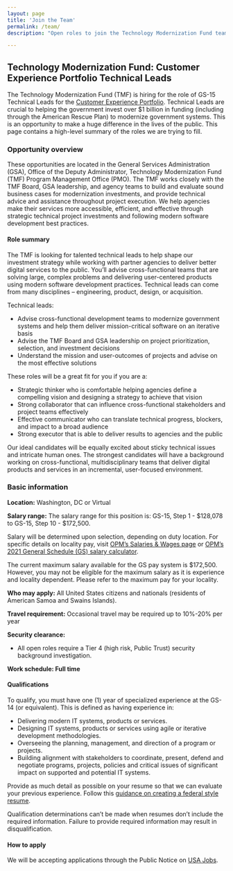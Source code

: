 ```yaml
---
layout: page
title: 'Join the Team'
permalink: /team/
description: "Open roles to join the Technology Modernization Fund team."

---
```


## Technology Modernization Fund: Customer Experience Portfolio Technical Leads

The Technology Modernization Fund (TMF) is hiring for the role of GS-15 Technical Leads for the [Customer Experience Portfolio](tmf.cio.gov/cx). Technical Leads are crucial to helping the government invest over $1 billion in funding (including through the American Rescue Plan) to modernize government systems. This is an opportunity to make a huge difference in the lives of the public. This page contains a high-level summary of the roles we are trying to fill. 

### Opportunity overview

These opportunities are located in the General Services Administration (GSA), Office of the Deputy Administrator, Technology Modernization Fund (TMF) Program Management Office (PMO). The TMF works closely with the TMF Board, GSA leadership, and agency teams to build and evaluate sound business cases for modernization investments, and provide technical advice and assistance throughout project execution. We help agencies make their services more accessible, efficient, and effective through strategic technical project investments and following modern software development best practices. 

#### Role summary

The TMF is looking for talented technical leads to help shape our investment strategy while working with partner agencies to deliver better digital services to the public. You’ll advise cross-functional teams that are solving large, complex problems and delivering user-centered products using modern software development practices. Technical leads can come from many disciplines – engineering, product, design, or acquisition. 

Technical leads:
- Advise cross-functional development teams to modernize government systems and help them deliver mission-critical software on an iterative basis
- Advise the TMF Board and GSA leadership on project prioritization, selection, and investment decisions
- Understand the mission and user-outcomes of projects and advise on the most effective solutions

These roles will be a great fit for you if you are a:
- Strategic thinker who is comfortable helping agencies define a compelling vision and designing a strategy to achieve that vision
- Strong collaborator that can influence cross-functional stakeholders and project teams effectively
- Effective communicator who can translate technical progress, blockers, and impact to a broad audience
- Strong executor that is able to deliver results to agencies and the public

Our ideal candidates will be equally excited about sticky technical issues and intricate human ones. The strongest candidates will have a background working on cross-functional, multidisciplinary teams that deliver digital products and services in an incremental, user-focused environment.

### Basic information

**Location:** Washington, DC or Virtual

**Salary range:** The salary range for this position is: GS-15, Step 1 - $128,078 to GS-15, Step 10 - $172,500.

Salary will be determined upon selection, depending on duty location. For specific details on locality pay, visit [OPM’s Salaries & Wages page](https://www.opm.gov/policy-data-oversight/pay-leave/salaries-wages/) or [OPM’s 2021 General Schedule (GS) salary calculator](https://www.opm.gov/policy-data-oversight/pay-leave/salaries-wages/2021/general-schedule-gs-salary-calculator/).

The current maximum salary available for the GS pay system is $172,500. However, you may not be eligible for the maximum salary as it is experience and locality dependent. Please refer to the maximum pay for your locality.

**Who may apply:** All United States citizens and nationals (residents of American Samoa and Swains Islands).

**Travel requirement:** Occasional travel may be required up to 10%-20% per year

**Security clearance:** 
- All open roles require a Tier 4 (high risk, Public Trust) security background investigation.

**Work schedule: Full time**

#### Qualifications

To qualify, you must have one (1) year of specialized experience at the GS-14 (or equivalent). This is defined as having experience in:
- Delivering modern IT systems, products or services.
- Designing IT systems, products or services using agile or iterative development methodologies.
- Overseeing the planning, management, and direction of a program or projects.
- Building alignment with stakeholders to coordinate, present, defend and negotiate programs, projects, policies and critical issues of significant impact on supported and potential IT systems.

Provide as much detail as possible on your resume so that we can evaluate your previous experience. Follow this [guidance on creating a federal style resume](https://join.tts.gsa.gov/resume/).

Qualification determinations can’t be made when resumes don’t include the required information. Failure to provide required information may result in disqualification.


#### How to apply

We will be accepting applications through the Public Notice on [USA Jobs](https://www.usajobs.gov/job/660497500).
